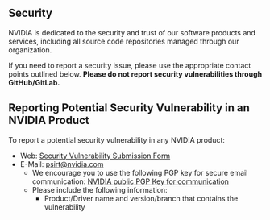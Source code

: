## Security

NVIDIA is dedicated to the security and trust of our software products and services, including all
source code repositories managed through our organization. 

If you need to report a security issue, please use the appropriate contact points outlined
below. **Please do not report security vulnerabilities through GitHub/GitLab.** 

## Reporting Potential Security Vulnerability in an NVIDIA Product

To report a potential security vulnerability in any NVIDIA product:
- Web: [Security Vulnerability Submission Form](https://www.nvidia.com/object/submit-security-vulnerability.html)
- E-Mail: psirt@nvidia.com
   - We encourage you to use the following PGP key for secure email communication: [NVIDIA public
     PGP Key for communication](https://www.nvidia.com/en-us/security/pgp-key)
   - Please include the following information:
      - Product/Driver name and version/branch that contains the vulnerability
